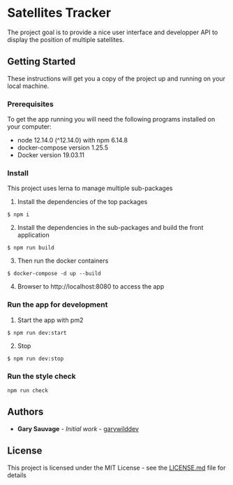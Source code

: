 # Satellites Tracker

The project goal is to provide a nice user interface and developper API to display the position of multiple satellites.

## Getting Started

These instructions will get you a copy of the project up and running on your local machine.

### Prerequisites

To get the app running you will need the following programs installed on your computer:

* node 12.14.0 (^12.14.0) with npm 6.14.8
* docker-compose version 1.25.5
* Docker version 19.03.11

### Install

This project uses lerna to manage multiple sub-packages

1. Install the dependencies of the top packages

```
$ npm i
```

2. Install the dependencies in the sub-packages and build the front application

```
$ npm run build
```

3. Then run the docker containers

```
$ docker-compose -d up --build
```

4. Browser to http://localhost:8080 to access the app

### Run the app for development

1. Start the app with pm2

```
$ npm run dev:start
```

2. Stop

```
$ npm run dev:stop
```

### Run the style check

```
npm run check
```

## Authors

* **Gary Sauvage** - *Initial work* - [garywilddev](https://github.com/garywilddev)

## License

This project is licensed under the MIT License - see the [LICENSE.md](LICENSE.md) file for details
